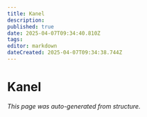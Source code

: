 ```yaml
---
title: Kanel
description: 
published: true
date: 2025-04-07T09:34:40.810Z
tags: 
editor: markdown
dateCreated: 2025-04-07T09:34:38.744Z
---
```


# Kanel

*This page was auto-generated from structure.*